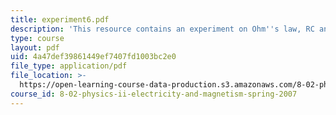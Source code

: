 ```yaml
---
title: experiment6.pdf
description: 'This resource contains an experiment on Ohm''s law, RC and RL circuits.'
type: course
layout: pdf
uid: 4a47def39861449ef7407fd1003bc2e0
file_type: application/pdf
file_location: >-
  https://open-learning-course-data-production.s3.amazonaws.com/8-02-physics-ii-electricity-and-magnetism-spring-2007/4a47def39861449ef7407fd1003bc2e0_experiment6.pdf
course_id: 8-02-physics-ii-electricity-and-magnetism-spring-2007
---
```

